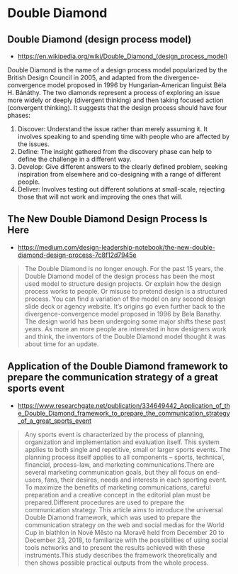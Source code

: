 # Double Diamond

## Double Diamond (design process model)

* https://en.wikipedia.org/wiki/Double_Diamond_(design_process_model)

Double Diamond is the name of a design process model popularized by the British Design Council in 2005, and adapted from the divergence-convergence model proposed in 1996 by Hungarian-American linguist Béla H. Bánáthy. The two diamonds represent a process of exploring an issue more widely or deeply (divergent thinking) and then taking focused action (convergent thinking). It suggests that the design process should have four phases:

1. Discover: Understand the issue rather than merely assuming it. It involves speaking to and spending time with people who are affected by the issues.
2. Define: The insight gathered from the discovery phase can help to define the challenge in a different way.
3. Develop: Give different answers to the clearly defined problem, seeking inspiration from elsewhere and co-designing with a range of different people.
4. Deliver: Involves testing out different solutions at small-scale, rejecting those that will not work and improving the ones that will.


## The New Double Diamond Design Process Is Here

* https://medium.com/design-leadership-notebook/the-new-double-diamond-design-process-7c8f12d7945e

> The Double Diamond is no longer enough. For the past 15 years, the Double Diamond model of the design process has been the most used model to structure design projects. Or explain how the design process works to people. Or misuse to pretend design is a structured process. You can find a variation of the model on any second design slide deck or agency website. It’s origins go even further back to the divergence-convergence model proposed in 1996 by Bela Banathy. The design world has been undergoing some major shifts these past years. As more an more people are interested in how designers work and think, the inventors of the Double Diamond model thought it was about time for an update.


## Application of the Double Diamond framework to prepare the communication strategy of a great sports event

* https://www.researchgate.net/publication/334649442_Application_of_the_Double_Diamond_framework_to_prepare_the_communication_strategy_of_a_great_sports_event

> Any sports event is characterized by the process of planning, organization and implementation and evaluation itself. This system applies to both single and repetitive, small or larger sports events. The planning process itself applies to all components – sports, technical, financial, process-law, and marketing communications.There are several marketing communication goals, but they all focus on end-users, fans, their desires, needs and interests in each sporting event. To maximize the benefits of marketing communications, careful preparation and a creative concept in the editorial plan must be prepared.Different procedures are used to prepare the communication strategy. This article aims to introduce the universal Double Diamond framework, which was used to prepare the communication strategy on the web and social medias for the World Cup in biathlon in Nové Město na Moravě held from December 20 to December 23, 2018, to familiarize with the possibilities of using social tools networks and to present the results achieved with these instruments.This study describes the framework theoretically and then shows possible practical outputs from the whole process.
